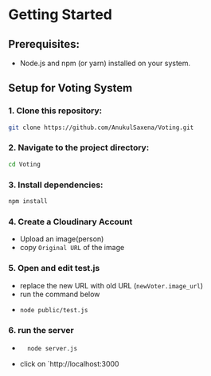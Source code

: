 # Getting Started

## Prerequisites:

- Node.js and npm (or yarn) installed on your system.

## Setup for Voting System

### 1. Clone this repository:

```bash
git clone https://github.com/AnukulSaxena/Voting.git
```

### 2. Navigate to the project directory:

```bash
cd Voting
```

### 3. Install dependencies:

```bash
npm install
```

### 4. Create a Cloudinary Account

- Upload an image(person)
- copy `Original URL` of the image

### 5. Open and edit test.js

- replace the new URL with old URL (`newVoter.image_url`)
- run the command below
- ```bash
  node public/test.js
  ```

### 6. run the server

- ```bash
    node server.js
  ```
- click on `http://localhost:3000
